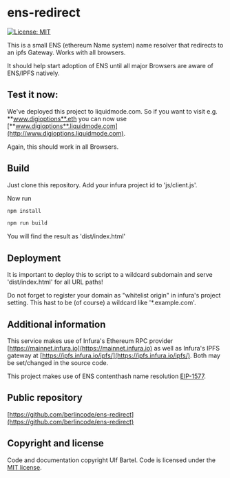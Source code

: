ens-redirect
============

[![License: MIT](https://img.shields.io/badge/License-MIT-yellow.svg)](https://github.com/berlincode/ens-redirect/blob/master/LICENSE)

This is a small ENS (ethereum Name system) name resolver that redirects to an ipfs Gateway.
Works with all browsers.

It should help start adoption of ENS until all major Browsers are aware of ENS/IPFS natively.

Test it now:
------------

We've deployed this project to liquidmode.com. So if you want to visit e.g. **www.digioptions**.eth you
can now use [**www.digioptions**.liquidmode.com](http://www.digioptions.liquidmode.com).

Again, this should work in all Browsers.


Build
-----
Just clone this repository. Add your infura project id to 'js/client.js'.

Now run

```bash
npm install

npm run build
```

You will find the result as 'dist/index.html'

Deployment
----------

It is important to deploy this to script to a wildcard subdomain and serve 'dist/index.html' for
all URL paths!

Do not forget to register your domain as "whitelist origin" in infura's project setting.
This hast to be (of course) a wildcard like '\*.example.com'.


Additional information
----------------------

This service makes use of Infura's Ethereum RPC provider 
[https://mainnet.infura.io](https://mainnet.infura.io) as well as Infura's IPFS gateway at
[https://ipfs.infura.io/ipfs/](https://ipfs.infura.io/ipfs/). Both may be set/changed in the source code.


This project makes use of ENS contenthash name resolution [EIP-1577](https://eips.ethereum.org/EIPS/eip-1577).

 
Public repository
-----------------

[https://github.com/berlincode/ens-redirect](https://github.com/berlincode/ens-redirect)

Copyright and license
---------------------

Code and documentation copyright Ulf Bartel. Code is licensed under the
[MIT license](./LICENSE).


